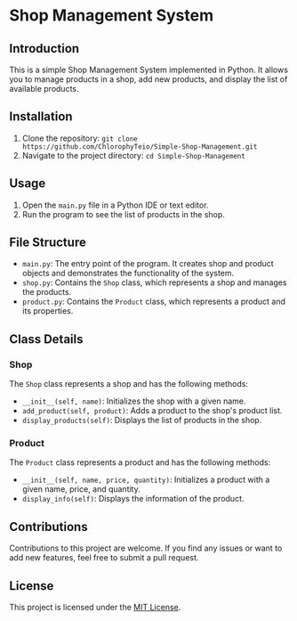 # Shop Management System

## Introduction
This is a simple Shop Management System implemented in Python. It allows you to manage products in a shop, add new products, and display the list of available products.

## Installation
1. Clone the repository: `git clone https://github.com/ChlorophyTeio/Simple-Shop-Management.git`
2. Navigate to the project directory: `cd Simple-Shop-Management`

## Usage
1. Open the `main.py` file in a Python IDE or text editor.
2. Run the program to see the list of products in the shop.

## File Structure
- `main.py`: The entry point of the program. It creates shop and product objects and demonstrates the functionality of the system.
- `shop.py`: Contains the `Shop` class, which represents a shop and manages the products.
- `product.py`: Contains the `Product` class, which represents a product and its properties.

## Class Details
### Shop
The `Shop` class represents a shop and has the following methods:
- `__init__(self, name)`: Initializes the shop with a given name.
- `add_product(self, product)`: Adds a product to the shop's product list.
- `display_products(self)`: Displays the list of products in the shop.

### Product
The `Product` class represents a product and has the following methods:
- `__init__(self, name, price, quantity)`: Initializes a product with a given name, price, and quantity.
- `display_info(self)`: Displays the information of the product.

## Contributions
Contributions to this project are welcome. If you find any issues or want to add new features, feel free to submit a pull request.

## License
This project is licensed under the [MIT License](https://opensource.org/licenses/MIT).
